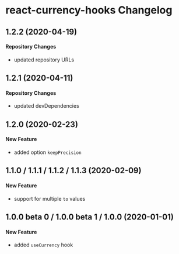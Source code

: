 # react-currency-hooks Changelog

## 1.2.2 (2020-04-19)
#### Repository Changes
- updated repository URLs

## 1.2.1 (2020-04-11)
#### Repository Changes
- updated devDependencies

## 1.2.0 (2020-02-23)
#### New Feature
- added option `keepPrecision`

## 1.1.0 / 1.1.1 / 1.1.2 / 1.1.3 (2020-02-09)
#### New Feature
- support for multiple `to` values

## 1.0.0 beta 0 / 1.0.0 beta 1 / 1.0.0 (2020-01-01)
#### New Feature
- added `useCurrency` hook
